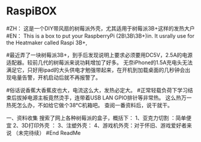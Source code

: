 # RaspiBOX

#ZH：  这是一个DIY带风扇的树莓派外壳，尤其适用于树莓派3B+这样的发热大户
#EN：  This is a box to put your RaspberryPi (2B\3B\3B+)in. It usrally use for the Heatmaker called Raspi 3B+,

#最近弄了一块树莓派3B+，到手后发现说明上要求必须要用DC5V，2.5A的电源适配器。较前几代的树莓派来说功耗增加了好多。
无奈iPhone的1.5A充电头无法满足它，只好用ipad的大头供电才勉强带起来，在开机到加载桌面的几秒钟会出现电量告警，开机启动后就不再报警了。

#俗话说香蕉大香蕉皮也大，电流这么大，发热必定大。
#正常轻载负荷下学习结束后拔掉电源主板竟然烫手，连带着USB LAN GPIO排针等非常热。
这么热万一热死怎么办，不如给它做个38°C机箱吧。
查阅一番资料后，说干就干。

一、资料收集
    搜索了网上各种树莓派的盒子，概括下：
    1、亚克力切割 ：简单便宜
    2、3D打印外壳 ：
    3、注塑外壳：
    4、游戏机外壳：对于怀旧、游戏爱好者来说
（未完待续）
#End ReadMe

